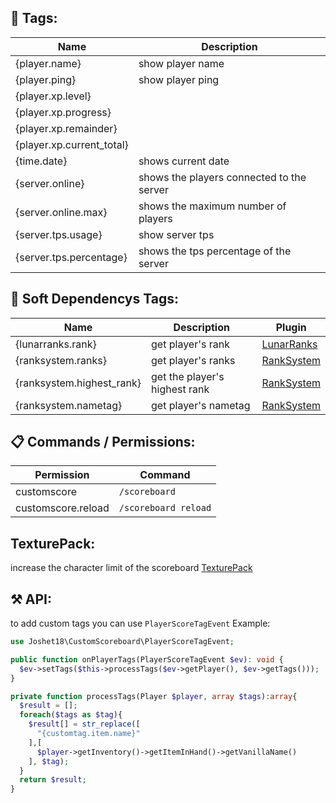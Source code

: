 ## 📜 Tags:
| Name                     | Description                                |
|--------------------------|--------------------------------------------|
| {player.name}            | show player name                           |
| {player.ping}            | show player ping                           |
| {player.xp.level}        |                                            |
| {player.xp.progress}     |                                            |
| {player.xp.remainder}    |                                            |
| {player.xp.current_total}|                                            |
| {time.date}              | shows current date                         |
| {server.online}          | shows the players connected to the server  |
| {server.online.max}      | shows the maximum number of players        |
| {server.tps.usage}       | show server tps                            |
| {server.tps.percentage}  | shows the tps percentage of the server     |

## 📜 Soft Dependencys Tags:
| Name                     | Description              | Plugin                   |
|--------------------------|--------------------------|--------------------------|
| {lunarranks.rank}        | get player's rank        | [LunarRanks](https://poggit.pmmp.io/p/LunarRanks)|
| {ranksystem.ranks}       | get player's ranks       | [RankSystem](https://poggit.pmmp.io/p/RankSystem)|
| {ranksystem.highest_rank}| get the player's highest rank | [RankSystem](https://poggit.pmmp.io/p/RankSystem)|
| {ranksystem.nametag}     | get player's nametag     | [RankSystem](https://poggit.pmmp.io/p/RankSystem)|

## 📋 Commands / Permissions:
| Permission         | Command                |
|--------------------|------------------------|
| customscore        | `/scoreboard`          |
| customscore.reload | `/scoreboard reload`   |

## TexturePack:
  increase the character limit of the scoreboard
  [TexturePack](https://github.com/Joshet18/CustomScore/blob/main/CustomScoreTexturePack.zip)

## ⚒ API:
  to add custom tags you can use `PlayerScoreTagEvent`
  Example:
  ```php
  use Joshet18\CustomScoreboard\PlayerScoreTagEvent;

  public function onPlayerTags(PlayerScoreTagEvent $ev): void {
    $ev->setTags($this->processTags($ev->getPlayer(), $ev->getTags()));
  }

  private function processTags(Player $player, array $tags):array{
    $result = [];
    foreach($tags as $tag){
      $result[] = str_replace([
        "{customtag.item.name}"
      ],[
        $player->getInventory()->getItemInHand()->getVanillaName()
      ], $tag);
    }
    return $result;
  }
  ```